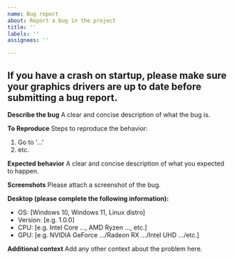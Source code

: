 ```yaml
---
name: Bug report
about: Report a bug in the project
title: ''
labels: ''
assignees: ''

---
```

## If you have a crash on startup, please make sure your graphics drivers are up to date before submitting a bug report.

**Describe the bug**
A clear and concise description of what the bug is.

**To Reproduce**
Steps to reproduce the behavior:
1. Go to '...'
2. etc.

**Expected behavior**
A clear and concise description of what you expected to happen.

**Screenshots**
Please attach a screenshot of the bug.

**Desktop (please complete the following information):**
 - OS: [Windows 10, Windows 11, Linux distro]
 - Version: [e.g. 1.0.0]
 - CPU: [e.g. Intel Core ..., AMD Ryzen ..., etc.]
 - GPU: [e.g. NVIDIA GeForce .../Radeon RX .../Intel UHD .../etc.]

**Additional context**
Add any other context about the problem here.
